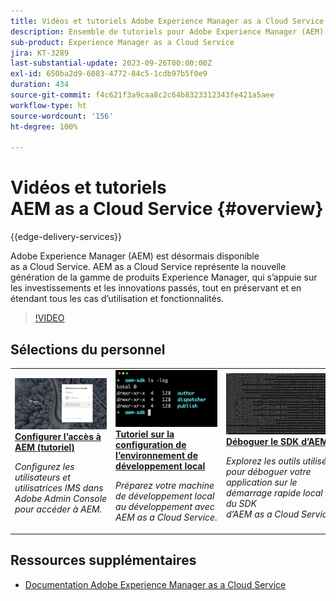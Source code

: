```yaml
---
title: Vidéos et tutoriels Adobe Experience Manager as a Cloud Service
description: Ensemble de tutoriels pour Adobe Experience Manager (AEM) as a Cloud Service.
sub-product: Experience Manager as a Cloud Service
jira: KT-3289
last-substantial-update: 2023-09-26T00:00:00Z
exl-id: 650ba2d9-6083-4772-84c5-1cdb97b5f0e9
duration: 434
source-git-commit: f4c621f3a9caa8c2c64b8323312343fe421a5aee
workflow-type: ht
source-wordcount: '156'
ht-degree: 100%

---
```


# Vidéos et tutoriels AEM as a Cloud Service {#overview}

{{edge-delivery-services}}

Adobe Experience Manager (AEM) est désormais disponible as a Cloud Service. AEM as a Cloud Service représente la nouvelle génération de la gamme de produits Experience Manager, qui s’appuie sur les investissements et les innovations passés, tout en préservant et en étendant tous les cas d’utilisation et fonctionnalités.

>[!VIDEO](https://video.tv.adobe.com/v/33604?quality=12&learn=on&captions=fre_fr)

<div id="recs-overview-body-1"></div>
<div id="recs-overview-body-2"></div>
<div id="recs-overview-body-3"></div>
<div id="recs-overview-body-4"></div>
<div id="recs-overview-body-5"></div>
<div id="recs-overview-body-6"></div>

<div id="staff-picks-section">

## Sélections du personnel

<table>
   <td>
      <a href="./accessing/overview.md">
      <img alt="Configurer l’accès à AEM as a Cloud Service" src="./assets/overview/staff-pick__accessing.png"/>
      </a>
      <div>
         <a href="./accessing/overview.md">
<strong>Configurer l’accès à AEM (tutoriel)</strong>
</a>
      </div>
      <p>
         <em>Configurez les utilisateurs et utilisatrices IMS dans Adobe Admin Console pour accéder à AEM.</em>
      <p>
   </td>   
   <td>
      <a href="./local-development-environment/overview.md">
      <img alt="Tutoriel sur la configuration de l’environnement de développement local" src="./assets/overview/staff-pick__local-development-environment-set-up.png"/>
      </a>
      <div>
         <a href="./local-development-environment/overview.md">
<strong>Tutoriel sur la configuration de l’environnement de développement local</strong>
</a>
      </div>
      <p>
         <em>Préparez votre machine de développement local au développement avec AEM as a Cloud Service.</em>
      <p>
   </td>   
   <td>
      <a href="./debugging/aem-sdk-local-quickstart/overview.md">
      <img alt="Déboguer le démarrage rapide local du SDK d’AEM" src="./assets/overview/staff-pick__debugging.png"/>
      </a>
      <div>
         <a href="./debugging/aem-sdk-local-quickstart/overview.md">
<strong>Déboguer le SDK d’AEM</strong>
</a>
      </div>
      <p>
         <em>Explorez les outils utilisés pour déboguer votre application sur le démarrage rapide local du SDK d’AEM as a Cloud Service.</em>
      <p>
   </td>
</table>

</div>

## Ressources supplémentaires

* [Documentation Adobe Experience Manager as a Cloud Service](https://experienceleague.adobe.com/docs/experience-manager-cloud-service/landing/home.html?lang=fr)

